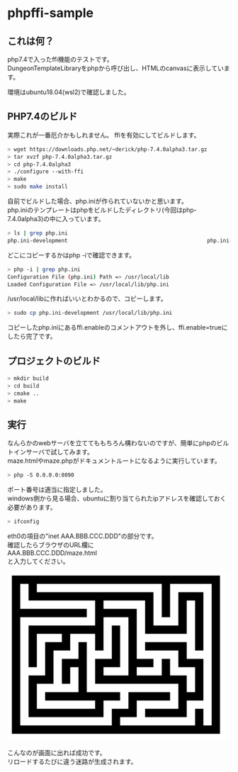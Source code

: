 # phpffi-sample

## これは何？
php7.4で入ったffi機能のテストです。  
DungeonTemplateLibraryをphpから呼び出し、HTMLのcanvasに表示しています。

環境はubuntu18.04(wsl2)で確認しました。

## PHP7.4のビルド

実際これが一番厄介かもしれません。 
ffiを有効にしてビルドします。
```sh
> wget https://downloads.php.net/~derick/php-7.4.0alpha3.tar.gz
> tar xvzf php-7.4.0alpha3.tar.gz
> cd php-7.4.0alpha3
> ./configure --with-ffi
> make
> sudo make install
```
自前でビルドした場合、php.iniが作られていないかと思います。  
php.iniのテンプレートはphpをビルドしたディレクトリ(今回はphp-7.4.0alpha3)の中に入っています。  
```sh
> ls | grep php.ini
php.ini-development                                            php.ini-production 
```
どこにコピーするかはphp -iで確認できます。  
```sh
> php -i | grep php.ini
Configuration File (php.ini) Path => /usr/local/lib
Loaded Configuration File => /usr/local/lib/php.ini
```
/usr/local/libに作ればいいとわかるので、コピーします。  
```sh
> sudo cp php.ini-development /usr/local/lib/php.ini
```
コピーしたphp.iniにあるffi.enableのコメントアウトを外し、ffi.enable=trueにしたら完了です。

## プロジェクトのビルド
```sh
> mkdir build
> cd build
> cmake ..
> make
```

## 実行

なんらかのwebサーバを立ててももちろん構わないのですが、簡単にphpのビルトインサーバで試してみます。  
maze.htmlやmaze.phpがドキュメントルートになるように実行しています。  
```sh
> php -S 0.0.0.0:8090
```
ポート番号は適当に指定しました。  
windows側から見る場合、ubuntuに割り当てられたipアドレスを確認しておく必要があります。  
```sh
> ifconfig
```
eth0の項目の"inet AAA.BBB.CCC.DDD"の部分です。  
確認したらブラウザのURL欄に  
AAA.BBB.CCC.DDD/maze.html   
と入力してください。  

![maze](https://github.com/ringandkey/images/raw/master/maze.png)

こんなのが画面に出れば成功です。  
リロードするたびに違う迷路が生成されます。  